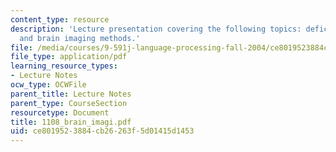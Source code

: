 ```yaml
---
content_type: resource
description: 'Lecture presentation covering the following topics: deficit-lesion analyses
  and brain imaging methods.'
file: /media/courses/9-591j-language-processing-fall-2004/ce8019523884cb26263f5d01415d1453_1108_brain_imagi.pdf
file_type: application/pdf
learning_resource_types:
- Lecture Notes
ocw_type: OCWFile
parent_title: Lecture Notes
parent_type: CourseSection
resourcetype: Document
title: 1108_brain_imagi.pdf
uid: ce801952-3884-cb26-263f-5d01415d1453
---
```

